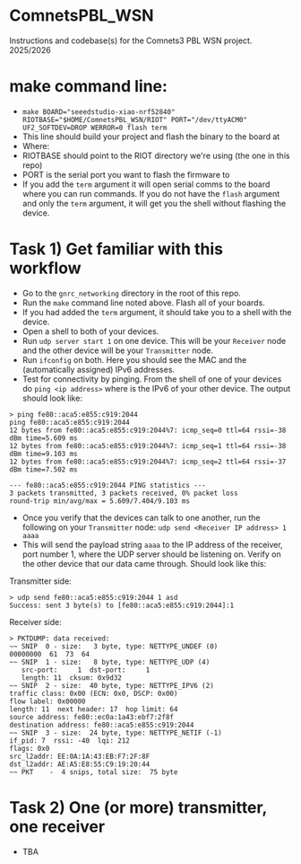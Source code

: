 # ComnetsPBL_WSN
Instructions and codebase(s) for the Comnets3 PBL WSN project. 2025/2026

# make command line:
- `make BOARD="seeedstudio-xiao-nrf52840" RIOTBASE="$HOME/ComnetsPBL_WSN/RIOT" PORT="/dev/ttyACM0" UF2_SOFTDEV=DROP WERROR=0 flash term`
- This line should build your project and flash the binary to the board at 
- Where: 
- RIOTBASE should point to the RIOT directory we're using (the one in this repo)   
- PORT is the serial port you want to flash the firmware to
- If you add the `term` argument it will open serial comms to the board where you can run commands. If you do not have the `flash` argument and only the `term` argument, it will get you the shell without flashing the device.

# Task 1) Get familiar with this workflow
- Go to the `gnrc_networking` directory in the root of this repo.
- Run the `make` command line noted above. Flash all of your boards.
- If you had added the `term` argument, it should take you to a shell with the device. 
- Open a shell to both of your devices. 
- Run `udp server start 1` on one device. This will be your `Receiver` node and the other device will be your `Transmitter` node.
- Run `ifconfig` on both. Here you should see the MAC and the (automatically assigned) IPv6 addresses. 
- Test for connectivity by pinging. From the shell of one of your devices do `ping <ip address>` where <ip address> is the IPv6 of your other device. The output should look like:
```
> ping fe80::aca5:e855:c919:2044
ping fe80::aca5:e855:c919:2044
12 bytes from fe80::aca5:e855:c919:2044%7: icmp_seq=0 ttl=64 rssi=-38 dBm time=5.609 ms
12 bytes from fe80::aca5:e855:c919:2044%7: icmp_seq=1 ttl=64 rssi=-38 dBm time=9.103 ms
12 bytes from fe80::aca5:e855:c919:2044%7: icmp_seq=2 ttl=64 rssi=-37 dBm time=7.502 ms

--- fe80::aca5:e855:c919:2044 PING statistics ---
3 packets transmitted, 3 packets received, 0% packet loss
round-trip min/avg/max = 5.609/7.404/9.103 ms

```
- Once you verify that the devices can talk to one another, run the following on your `Transmitter` node: `udp send <Receiver IP address> 1 aaaa`
- This will send the payload string `aaaa` to the IP address of the receiver, port number 1, where the UDP server should be listening on. Verify on the other device that our data came through. Should look like this:

Transmitter side:
```
> udp send fe80::aca5:e855:c919:2044 1 asd
Success: sent 3 byte(s) to [fe80::aca5:e855:c919:2044]:1
```
Receiver side:
```
> PKTDUMP: data received:
~~ SNIP  0 - size:   3 byte, type: NETTYPE_UNDEF (0)
00000000  61  73  64
~~ SNIP  1 - size:   8 byte, type: NETTYPE_UDP (4)
   src-port:     1  dst-port:     1
   length: 11  cksum: 0x9d32
~~ SNIP  2 - size:  40 byte, type: NETTYPE_IPV6 (2)
traffic class: 0x00 (ECN: 0x0, DSCP: 0x00)
flow label: 0x00000
length: 11  next header: 17  hop limit: 64
source address: fe80::ec0a:1a43:ebf7:2f8f
destination address: fe80::aca5:e855:c919:2044
~~ SNIP  3 - size:  24 byte, type: NETTYPE_NETIF (-1)
if_pid: 7  rssi: -40  lqi: 212
flags: 0x0
src_l2addr: EE:0A:1A:43:EB:F7:2F:8F
dst_l2addr: AE:A5:E8:55:C9:19:20:44
~~ PKT    -  4 snips, total size:  75 byte

```

# Task 2) One (or more) transmitter, one receiver
- TBA


